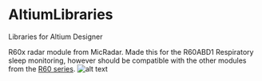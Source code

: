 # AltiumLibraries
Libraries for Altium Designer

R60x radar module from MicRadar.
Made this for the R60ABD1 Respiratory sleep monitoring, however should be compatible with the other modules from the [R60 series](http://www.micradar.cn/en/products.html).
![alt text](http://url/to/img.png)


